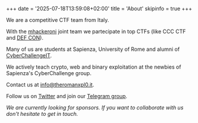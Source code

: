 +++
date = '2025-07-18T13:59:08+02:00'
title = 'About'
skipinfo = true
+++

We are a competitive CTF team from Italy.

With the [mhackeroni](https://mhackeroni.it/) joint team we partecipate in top CTFs (like CCC CTF and [DEF CON](https://defcon.org/)).

Many of us are students at Sapienza, University of Rome and alumni of [CyberChallengeIT](https://cyberchallenge.it).

We actively teach crypto, web and binary exploitation at the newbies of Sapienza's CyberChallenge group.

Contact us at [info@theromanxpl0.it](mailto:info@theromanxpl0.it).

Follow us on [Twitter](https://x.com/TheRomanXpl0it) and join our [Telegram group](https://t.me/TheRomanChat).

*We are currently looking for sponsors.
If you want to collaborate with us don't hesitate to get in touch.*
